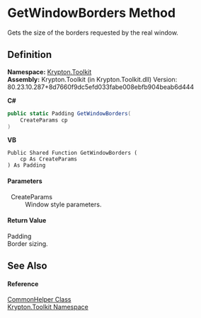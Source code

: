 # GetWindowBorders Method


Gets the size of the borders requested by the real window.



## Definition
**Namespace:** <a href="79d2eac2-21f4-54ff-7552-b20c33c30600.md">Krypton.Toolkit</a>  
**Assembly:** Krypton.Toolkit (in Krypton.Toolkit.dll) Version: 80.23.10.287+8d7660f9dc5efd033fabe008ebfb904beab6d444

**C#**
``` C#
public static Padding GetWindowBorders(
	CreateParams cp
)
```
**VB**
``` VB
Public Shared Function GetWindowBorders ( 
	cp As CreateParams
) As Padding
```



#### Parameters
<dl><dt>  CreateParams</dt><dd>Window style parameters.</dd></dl>

#### Return Value
Padding  
Border sizing.

## See Also


#### Reference
<a href="13744a42-834d-93cd-437f-a5a616717068.md">CommonHelper Class</a>  
<a href="79d2eac2-21f4-54ff-7552-b20c33c30600.md">Krypton.Toolkit Namespace</a>  
